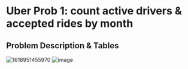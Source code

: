 # Uber Prob 1: count active drivers & accepted rides by month

## Problem Description & Tables
![1618951455970](https://user-images.githubusercontent.com/60673352/115581236-d1494980-a295-11eb-9223-736847df644b.jpg)
![image](https://user-images.githubusercontent.com/60673352/115581719-4452c000-a296-11eb-8b18-a6844392a079.png)
